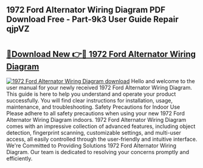 ## 1972 Ford Alternator Wiring Diagram PDF Download Free - Part-9k3 User Guide Repair qjpVZ

# <h2><a href="http://dfizucb.blite.top/?on=1972+Ford+Alternator+Wiring+Diagram">🔗Download New 👉🔴 1972 Ford Alternator Wiring Diagram</a></h2>

[![1972 Ford Alternator Wiring Diagram download](https://i.imgur.com/lujVjoI.png)](http://dfizucb.blite.top/?on=1972+Ford+Alternator+Wiring+Diagram)
Hello and welcome to the user manual for your newly received 1972 Ford Alternator Wiring Diagram. This guide is here to help you understand and operate your product successfully. You will find clear instructions for installation, usage, maintenance, and troubleshooting. Safety Precautions for Indoor Use Please adhere to all safety precautions when using your new 1972 Ford Alternator Wiring Diagram indoors. 1972 Ford Alternator Wiring Diagram comes with an impressive collection of advanced features, including object detection, fingerprint scanning, customizable settings, and multi-user access, all easily controlled through the user-friendly and intuitive interface. We're Committed to Providing Solutions 1972 Ford Alternator Wiring Diagram. Our team is dedicated to resolving your concerns promptly and efficiently.
